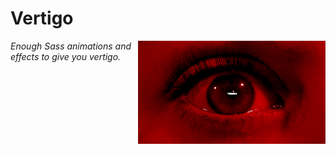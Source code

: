 # Vertigo

<img src="https://raw.githubusercontent.com/stephenway/vertigo/master/images/vertigo.gif" alt="Vertigo" align="right" width="300">

*Enough Sass animations and effects to give you vertigo.*
